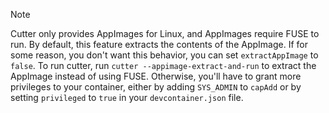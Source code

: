 > [!NOTE]
> Cutter only provides AppImages for Linux, and AppImages require FUSE to run.
> By default, this feature extracts the contents of the AppImage.
> If for some reason, you don't want this behavior, you can set `extractAppImage` to `false`.
> To run cutter, run `cutter --appimage-extract-and-run` to extract the AppImage instead of using FUSE.
> Otherwise, you'll have to grant more privileges to your container, either by adding `SYS_ADMIN` to `capAdd` or by setting `privileged` to `true` in your `devcontainer.json` file.